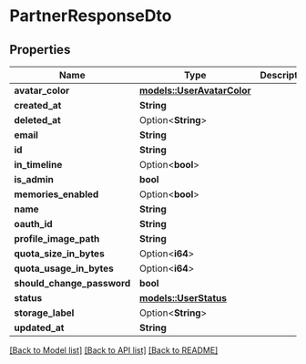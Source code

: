 # PartnerResponseDto

## Properties

Name | Type | Description | Notes
------------ | ------------- | ------------- | -------------
**avatar_color** | [**models::UserAvatarColor**](UserAvatarColor.md) |  | 
**created_at** | **String** |  | 
**deleted_at** | Option<**String**> |  | 
**email** | **String** |  | 
**id** | **String** |  | 
**in_timeline** | Option<**bool**> |  | [optional]
**is_admin** | **bool** |  | 
**memories_enabled** | Option<**bool**> |  | [optional]
**name** | **String** |  | 
**oauth_id** | **String** |  | 
**profile_image_path** | **String** |  | 
**quota_size_in_bytes** | Option<**i64**> |  | 
**quota_usage_in_bytes** | Option<**i64**> |  | 
**should_change_password** | **bool** |  | 
**status** | [**models::UserStatus**](UserStatus.md) |  | 
**storage_label** | Option<**String**> |  | 
**updated_at** | **String** |  | 

[[Back to Model list]](../README.md#documentation-for-models) [[Back to API list]](../README.md#documentation-for-api-endpoints) [[Back to README]](../README.md)


